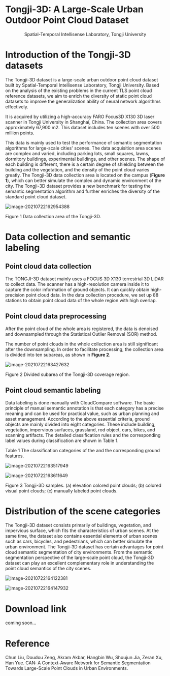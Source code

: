 # Tongji-3D: A Large-Scale Urban Outdoor Point Cloud Dataset

<p align="center">Spatial-Temporal Intellisense Laboratory, Tongji University</p>

# Introduction of the Tongji-3D datasets

The Tongji-3D dataset is a large-scale urban outdoor point cloud dataset built by Spatial-Temporal Intellisense Laboratory, Tongji University. Based on the analysis of the existing problems in the current TLS point cloud reference datasets, we aim to enrich the diversity of static point cloud datasets to improve the generalization ability of neural network algorithms effectively.

It is acquired by utilizing a high-accuracy FARO Focus3D X130 3D laser scanner in Tongji University in Shanghai, China. The collection area covers approximately 67,900 m2. This dataset includes ten scenes with over 500 million points.

This data is mainly used to test the performance of semantic segmentation algorithms for large-scale cities' scenes. The data acquisition area scenes are complex and varied, including parking lots, small squares, lawns, dormitory buildings, experimental buildings, and other scenes. The shape of each building is different, there is a certain degree of shielding between the building and the vegetation, and the density of the point cloud varies greatly. The Tongji-3D data collection area is located on the campus (**Figure 1**), which can better simulate the complex and dynamic environment of the city. The Tongji-3D dataset provides a new benchmark for testing the semantic segmentation algorithm and further enriches the diversity of the standard point cloud dataset.

![image-20210722162954388](https://i.loli.net/2021/07/22/3SN6ODfiAIjdcgr.png)

Figure 1 Data collection area of the Tongji-3D.

# **Data collection and semantic labeling** 

## Point cloud data collection

The TONGJI-3D dataset mainly uses a FOCUS 3D X130 terrestrial 3D LiDAR to collect data. The scanner has a high-resolution camera inside it to capture the color information of ground objects. It can quickly obtain high-precision point cloud data. In the data collection procedure, we set up 88 stations to obtain point cloud data of the whole region with high overlap.

## Point cloud data preprocessing

After the point cloud of the whole area is registered, the data is denoised and downsampled through the Statistical Outlier Removal (SOR) method.

The number of point clouds in the whole collection area is still significant after the downsampling. In order to facilitate processing, the collection area is divided into ten subareas, as shown in **Figure 2**.

![image-20210722163427632](https://i.loli.net/2021/07/22/Adx1CSe8mwWKIfB.png)

Figure 2 Divided subarea of the Tongji-3D coverage region.

## Point cloud semantic labeling

Data labeling is done manually with CloudCompare software. The basic principle of manual semantic annotation is that each category has a precise meaning and can be used for practical value, such as urban planning and asset management. According to the above essential criteria, ground objects are mainly divided into eight categories. These include building, vegetation, impervious surfaces, grassland, rod object, cars, bikes, and scanning artifacts. The detailed classification rules and the corresponding label values during classification are shown in Table 1.

Table 1 The classification categories of the and the corresponding ground features.

 ![image-20210722163517949](https://i.loli.net/2021/07/22/7AEzQhson593OTk.png)

![image-20210722163611649](https://i.loli.net/2021/07/22/rzCQc5uMABoIZwU.png)

Figure 3 Tongji-3D samples. (a) elevation colored point clouds; (b) colored visual point clouds; (c) manually labeled point clouds.

# Distribution of the scene categories

The Tongji-3D dataset consists primarily of buildings, vegetation, and impervious surface, which fits the characteristics of urban scenes. At the same time, the dataset also contains essential elements of urban scenes such as cars, bicycles, and pedestrians, which can better simulate the urban environment. The Tongji-3D dataset has certain advantages for point cloud semantic segmentation of city environments. From the semantic segmentation perspective of the large-scale point cloud, the Tongji-3D dataset can play an excellent complementary role in understanding the point cloud semantics of the city scenes.

![image-20210722164122381](https://i.loli.net/2021/07/22/eTcKPmh8UldowZF.png)

![image-20210722164147932](https://i.loli.net/2021/07/22/uXKjp1D6oFUwyxB.png)

# Download link

 coming soon...

# Reference

Chun Liu, Doudou Zeng, Akram Akbar, Hangbin Wu, Shoujun Jia, Zeran Xu, Han Yue. CAN: A Context-Aware Network for Semantic Segmentation Towards Large-Scale Point Clouds in Urban Environments.
